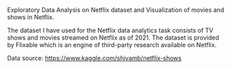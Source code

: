 Exploratory Data Analysis on Netflix dataset and Visualization of movies and shows in Netflix.

The dataset I have used for the Netflix data analytics task consists of TV shows and movies streamed on Netflix as of 2021. The dataset is provided by Flixable which is an engine of third-party research available on Netflix.

Data source:
https://www.kaggle.com/shivamb/netflix-shows
